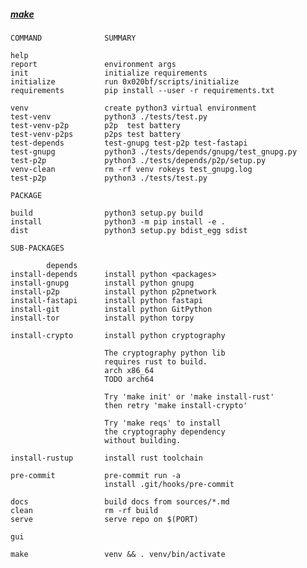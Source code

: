##### [make](https://www.gnu.org/software/make/)
 	COMMAND              SUMMARY
  
 	help
 	report               environment args
 	init                 initialize requirements
 	initialize           run 0x020bf/scripts/initialize
 	requirements         pip install --user -r requirements.txt
 	
 	venv                 create python3 virtual environment
 	test-venv            python3 ./tests/test.py
 	test-venv-p2p        p2p  test battery
 	test-venv-p2ps       p2ps test battery
 	test-depends         test-gnupg test-p2p test-fastapi
 	test-gnupg           python3 ./tests/depends/gnupg/test_gnupg.py
 	test-p2p             python3 ./tests/depends/p2p/setup.py
 	venv-clean           rm -rf venv rokeys test_gnupg.log
 	test-p2p             python3 ./tests/test.py
 	
 	PACKAGE
 	
 	build                python3 setup.py build
 	install              python3 -m pip install -e .
 	dist                 python3 setup.py bdist_egg sdist
   
 	SUB-PACKAGES
 	
 	        depends
 	install-depends      install python <packages>
 	install-gnupg        install python gnupg
 	install-p2p          install python p2pnetwork
 	install-fastapi      install python fastapi
 	install-git          install python GitPython
 	install-tor          install python torpy
 	
 	install-crypto       install python cryptography
 	
 	                     The cryptography python lib
 	                     requires rust to build.
 	                     arch x86_64
 	                     TODO arch64
 	
 	                     Try 'make init' or 'make install-rust'
 	                     then retry 'make install-crypto'
 	
 	                     Try 'make reqs' to install
 	                     the cryptography dependency
 	                     without building.
 	
 	install-rustup       install rust toolchain
  
 	pre-commit           pre-commit run -a
 	                     install .git/hooks/pre-commit
  
 	docs                 build docs from sources/*.md
 	clean                rm -rf build
 	serve                serve repo on $(PORT)
 	
 	gui
 	
 	make                 venv && . venv/bin/activate
